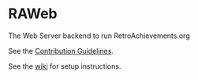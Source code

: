 # RAWeb

The Web Server backend to run RetroAchievements.org

See the [Contribution Guidelines](CONTRIBUTING.md).

See the [wiki](https://github.com/RetroAchievements/RAWeb/wiki) for setup instructions.

